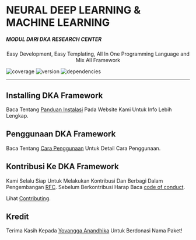<h1>NEURAL DEEP LEARNING & MACHINE LEARNING</h1>
<h5>MODUL DARI DKA RESEARCH CENTER</h5>
<p align="center">
  Easy Development, Easy Templating, All In One Programming Language and Mix All Framework
</p>

![coverage](https://img.shields.io/badge/coverage-90%25-green)
![version](https://img.shields.io/badge/version-1.0.2-blue)
![dependencies](https://img.shields.io/badge/dependencies-pass-green)

---




## Installing DKA Framework

Baca Tentang [Panduan Instalasi](https://yarnpkg.com/en/docs/install) Pada Website Kami Untuk Info Lebih Lengkap.

## Penggunaan DKA Framework

Baca Tentang [Cara Penggunaan](https://yarnpkg.com/en/docs/usage) Untuk Detail Cara Penggunaan.

## Kontribusi Ke DKA Framework

Kami Selalu Siap Untuk Melakukan Kontribusi Dan Berbagi Dalam Pengembangan [RFC](https://github.com/yarnpkg/rfcs). Sebelum Berkontribusi Harap Baca [code of conduct](CODE_OF_CONDUCT.md).

Lihat [Contributing](https://yarnpkg.com/org/contributing/).

## Kredit

Terima Kasih Kepada [Yovangga Anandhika](https://github.com/samholmes) Untuk Berdonasi Nama Paket!